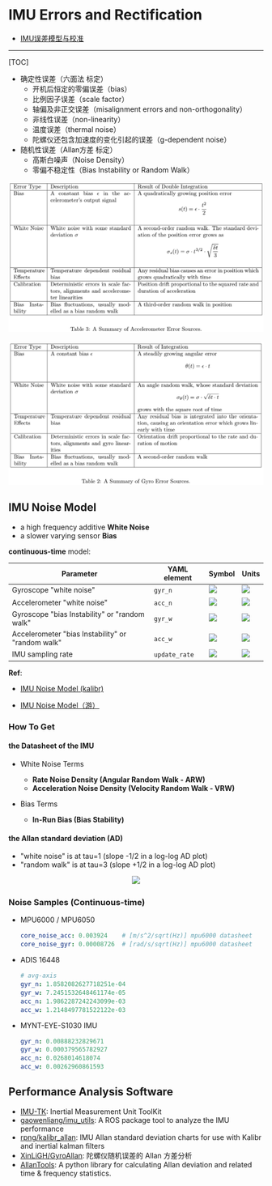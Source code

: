 # IMU Errors and Rectification

* [IMU误差模型与校准](https://www.cnblogs.com/buxiaoyi/p/7541974.html)

-----

[TOC]

* 确定性误差（六面法 标定）
  - 开机后恒定的零偏误差（bias）
  - 比例因子误差（scale factor）
  - 轴偏及非正交误差（misalignment errors and non-orthogonality）
  - 非线性误差（non-linearity）
  - 温度误差（thermal noise）
  - 陀螺仪还包含加速度的变化引起的误差（g-dependent noise）
* 随机性误差（Allan方差 标定）
  - 高斯白噪声（Noise Density）
  - 零偏不稳定性（Bias Instability or Random Walk）

<div align=center>
  <img src="../images/error_acc.png">
</div>
<br>
<div align=center>
  <img src="../images/error_gyro.png">
</div>

## IMU Noise Model

* a high frequency additive **White Noise**
* a slower varying sensor **Bias**

**continuous-time** model:

Parameter | YAML element | Symbol | Units
--- | --- | --- | ---
Gyroscope "white noise" | `gyr_n` | <img src="https://latex.codecogs.com/svg.latex?{%5Csigma_g}"> | <img src="https://latex.codecogs.com/svg.latex?{%5Cfrac%7Brad%7D%7Bs%7D%5Cfrac%7B1%7D%7B%5Csqrt%7BHz%7D%7D}">
Accelerometer "white noise" | `acc_n` | <img src="https://latex.codecogs.com/svg.latex?{%5Csigma_a}"> | <img src="https://latex.codecogs.com/svg.latex?{%5Cfrac%7Bm%7D%7Bs^2%7D%5Cfrac%7B1%7D%7B%5Csqrt%7BHz%7D%7D}">
Gyroscope "bias Instability" or "random walk" | `gyr_w` | <img src="https://latex.codecogs.com/svg.latex?{%5Csigma_b_g}"> | <img src="https://latex.codecogs.com/svg.latex?{%5Cfrac%7Brad%7D%7Bs^2%7D%5Cfrac%7B1%7D%7B%5Csqrt%7BHz%7D%7D}" />
Accelerometer "bias Instability" or "random walk" | `acc_w` | <img src="https://latex.codecogs.com/svg.latex?{%5Csigma_b_a}"> | <img src="https://latex.codecogs.com/svg.latex?{%5Cfrac%7Bm%7D%7Bs^3%7D%5Cfrac%7B1%7D%7B%5Csqrt%7BHz%7D%7D}"/>
IMU sampling rate | `update_rate` | <img src="https://latex.codecogs.com/svg.latex?{%5Cfrac%7B1%7D%7B%5CDelta%20t%7D}"> | <img src="https://latex.codecogs.com/svg.latex?{Hz}">

**Ref**:   

* [IMU Noise Model (kalibr)](https://github.com/ethz-asl/kalibr/wiki/IMU-Noise-Model)

* [IMU Noise Model（游）](https://www.cnblogs.com/youzx/p/6291327.html)

### How To Get

#### the Datasheet of the IMU

* White Noise Terms
  - **Rate Noise Density (Angular Random Walk - ARW)**
  - **Acceleration Noise Density (Velocity Random Walk - VRW)**

* Bias Terms
  - **In-Run Bias (Bias Stability)**

#### the Allan standard deviation (AD)

* "white noise" is at tau=1 (slope -1/2 in a log-log AD plot)
* "random walk" is at tau=3 (slope +1/2 in a log-log AD plot)

<div align=center>
  <img src="https://cloud.githubusercontent.com/assets/1916839/3589506/8f57d0ee-0c4e-11e4-9ab4-33821c040490.png"/>
</div>

### Noise Samples (Continuous-time)

* MPU6000 / MPU6050

  ```yaml
  core_noise_acc: 0.003924    # [m/s^2/sqrt(Hz)] mpu6000 datasheet
  core_noise_gyr: 0.00008726  # [rad/s/sqrt(Hz)] mpu6000 datasheet
  ```

* ADIS 16448

  ```yaml
  # avg-axis
  gyr_n: 1.8582082627718251e-04
  gyr_w: 7.2451532648461174e-05
  acc_n: 1.9862287242243099e-03
  acc_w: 1.2148497781522122e-03
  ```

* MYNT-EYE-S1030 IMU

  ```yaml
  gyr_n: 0.00888232829671
  gyr_w: 0.000379565782927
  acc_n: 0.0268014618074
  acc_w: 0.00262960861593
  ```

## Performance Analysis Software
  - [IMU-TK](https://bitbucket.org/alberto_pretto/imu_tk): Inertial Measurement Unit ToolKit
  - [gaowenliang/imu_utils](https://github.com/gaowenliang/imu_utils): A ROS package tool to analyze the IMU performance
  - [rpng/kalibr_allan](https://github.com/rpng/kalibr_allan): IMU Allan standard deviation charts for use with Kalibr and inertial kalman filters
  - [XinLiGH/GyroAllan](https://github.com/XinLiGH/GyroAllan): 陀螺仪随机误差的 Allan 方差分析
  - [AllanTools](https://pypi.org/project/AllanTools/): A python library for calculating Allan deviation and related time & frequency statistics.
